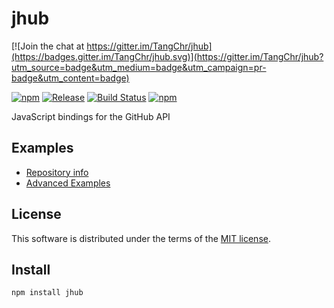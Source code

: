 # jhub

[![Join the chat at https://gitter.im/TangChr/jhub](https://badges.gitter.im/TangChr/jhub.svg)](https://gitter.im/TangChr/jhub?utm_source=badge&utm_medium=badge&utm_campaign=pr-badge&utm_content=badge)

[![npm](http://img.shields.io/npm/v/jhub.svg)](https://www.npmjs.com/package/jhub)
[![Release](https://img.shields.io/github/release/TangChr/jhub.svg)](https://github.com/TangChr/jhub/releases/latest)
[![Build Status](https://travis-ci.org/TangChr/jhub.svg?branch=master)](https://travis-ci.org/TangChr/jhub)
[![npm](http://img.shields.io/npm/dt/jhub.svg)](https://www.npmjs.com/package/jhub)

JavaScript bindings for the GitHub API

## Examples
* [Repository info](https://github.com/TangChr/jhub/wiki/Examples)
* [Advanced Examples](https://github.com/TangChr/jhub/wiki/Advanced-Examples)

## License
This software is distributed under the terms of the [MIT license](http://opensource.org/licenses/MIT).

## Install
```
npm install jhub
```